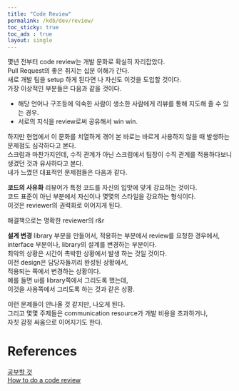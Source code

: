 ```yaml
---
title: "Code Review"
permalink: /kdb/dev/review/
toc_sticky: true
toc_ads : true
layout: single
---
```


몇년 전부터 code review는 개발 문화로 확실히 자리잡았다.    
Pull Request의 좋은 취지는 십분 이해가 간다.     
새로 개발 팀을 setup 하게 된다면 나 자신도 이것을 도입할 것이다.    
가장 이상적인 부분들은 다음과 같을 것이다.    

* 해당 언어나 구조등에 익숙한 사람이 생소한 사람에게 리뷰를 통해 지도해 줄 수 있는 경우.     
* 서로의 지식을 review로써 공유해서 win win.

하지만 현업에서 이 문화를 치열하게 겪어 본 바로는 바르게 사용하지 않을 때 발생하는 문제점도 심각하다고 본다.    
스크럼과 마찬가지인데, 수직 관계가 아닌 스크럼에서 팀장이 수직 관계를 적용하다보니 생겼던 것과 유사하다고 본다.     
내가 느꼈던 대표적인 문제점들은 다음과 같다.    

**코드의 사유화**
리뷰어가 특정 코드를 자신의 입맛에 맞게 강요하는 것이다.    
코드 표준이 아닌 부분에서 자신이나 몇몇의 스타일을 강요하는 형식이다.     
이것은 reviewer의 권력화로 이어지게 된다.      

해결책으로는 명확한 reviewer의 r&r     

**설계 변경**
library 부분을 만들어서, 적용하는 부분에서 review를 요청한 경우에서,     
interface 부분이나, library의 설계를 변경하는 부분이다.    
최악의 상황은 시간이 촉박한 상황에서 발생 하는 것일 것이다.     
이전 design은 담당자들끼리 완성된 상황에서,    
적용되는 쪽에서 변경하는 상황이다.    
예를 들면 ui를 library쪽에서 그리도록 했는데,     
이것을 사용쪽에서 그리도록 하는 것과 같은 상황.      

이런 문제들이 안나올 것 같지만, 나오게 된다.   
그리고 몇몇 주제들은 communication resource가 개발 비용을 초과하거나,       
자칫 감정 싸움으로 이어지기도 한다.     

# References
[공부할 것](https://soojin.ro/review/)    
[How to do a code review](https://google.github.io/eng-practices/review/reviewer/)     
